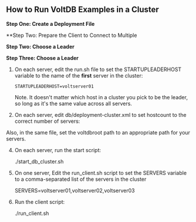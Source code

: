 How to Run VoltDB Examples in a Cluster
---------------------------------------

**Step One: Create a Deployment File**

**Step Two: Prepare the Client to Connect to Multiple 



**Step Two: Choose a Leader**

**Step Three: Choose a Leader**


1. On each server, edit the run.sh file to set the STARTUPLEADERHOST variable to the name of the **first** server in the cluster:

   `STARTUPLEADERHOST=voltserver01`

   Note. It doesn't matter which host in a cluster you pick to be the leader, so long as it's the same value across all servers.

2. On each server, edit db/deployment-cluster.xml to set hostcount to the correct number of servers:

    <cluster hostcount="3" sitesperhost="8" kfactor="0" />

Also, in the same file, set the voltdbroot path to an appropriate path for your servers.

4. On each server, run the start script:

    ./start_db_cluster.sh

5. On one server, Edit the run_client.sh script to set the SERVERS variable to a comma-separated list of the servers in the cluster

    SERVERS=voltserver01,voltserver02,voltserver03

6. Run the client script:

    ./run_client.sh
